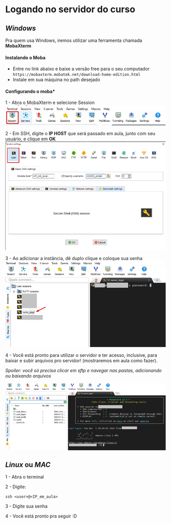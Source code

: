 # Logando no servidor do curso

## *Windows*

Pra quem usa Windows, iremos utilizar uma ferramenta chamada **MobaXterm**
    
#### **Instalando o Moba**
- Entre no link abaixo e baixe a versão free para o seu computador
    `https://mobaxterm.mobatek.net/download-home-edition.html`
- Instale em sua máquina no path desejado

#### **Configurando o moba***

1 - Abra o MobaXterm e selecione Session
![moba1](./../curadoria/figures/moba1.jpg)

2 - Em SSH, digite o **IP HOST** que será passado em aula, junto com seu usuário, e clique em **OK**
![moba2](./../curadoria/figures/moba2.jpg)

3 - Ao adicionar a instância, dê duplo clique e coloque sua senha
![moba3](./../curadoria/figures/moba3.jpg)

4 - Você está pronto para utilizar o servidor e ter acesso, inclusive, para baixar e subir arquivos pro servidor! (mostraremos em aula como fazer).

*Spoiler: você só precisa clicar em sftp e navegar nas pastas, adicionando ou baixando arquivos*

![moba4](./../curadoria/figures/moba4.jpg)

## *Linux* ou *MAC*

1 - Abra o terminal

2 - Digite:
```
ssh <user>@<IP_em_aula>
```
3 - Digite sua senha

4 - Você está pronto pra seguir :D